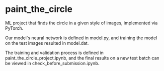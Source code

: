 # paint_the_circle
ML project that finds the circle in a given style of images, implemented via PyTorch.

Our model's neural network is defined in model.py, and training the model on the test images resulted in model.dat.

The training and validation process is defined in paint_the_circle_project.ipynb, and the final results on a new test batch can be viewed in 
check_before_submission.ipynb.
